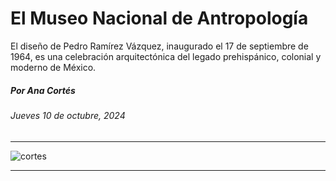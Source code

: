 # El Museo Nacional de Antropología

El diseño de Pedro Ramírez Vázquez, inaugurado el 17 de septiembre de 1964, es una celebración arquitectónica del legado prehispánico, colonial y moderno de México.

##### Por Ana Cortés

###### Jueves 10 de octubre, 2024

- - - - - - 

![cortes](https://github.com/user-attachments/assets/4c3a7e7c-c096-47ca-bc07-419e57d1c4b6)

- - - - - - 
